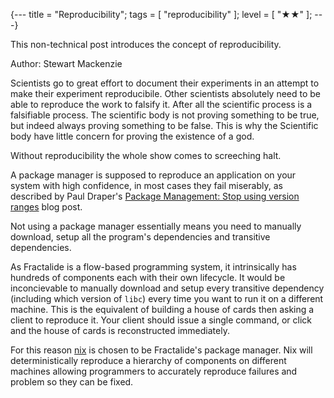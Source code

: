 {---
title = "Reproducibility";
tags = [ "reproducibility" ];
level = [ "★★" ];
---}

This non-technical post introduces the concept of reproducibility.

Author: Stewart Mackenzie

>>>

Scientists go to great effort to document their experiments in an attempt to make their experiment reproducibile. Other scientists absolutely need to be able to reproduce the work to falsify it. After all the scientific process is a falsifiable process. The scientific body is not proving something to be true, but indeed always proving something to be false. This is why the Scientific body have little concern for proving the existence of a god.

Without reproducibility the whole show comes to screeching halt.

A package manager is supposed to reproduce an application on your system with high confidence, in most cases they fail miserably, as described by Paul Draper's [Package Management: Stop using version ranges](https://www.lucidchart.com/techblog/2017/03/15/package-management-stop-using-version-ranges/) blog post.

Not using a package manager essentially means you need to manually download, setup all the program's dependencies and transitive dependencies.

As Fractalide is a flow-based programming system, it intrinsically has hundreds of components each with their own lifecycle. It would be inconcievable to manually download and setup every transitive dependency (including which version of `libc`) every time you want to run it on a different machine. This is the equivalent of building a house of cards then asking a client to reproduce it. Your client should issue a single command, or click and the house of cards is reconstructed immediately.

For this reason [nix](https://nixos.org/nix) is chosen to be Fractalide's package manager. Nix will deterministically reproduce a hierarchy of components on different machines allowing programmers to accurately reproduce failures and problem so they can be fixed.
